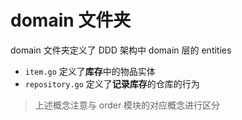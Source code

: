 # domain 文件夹

domain 文件夹定义了 DDD 架构中 domain 层的 entities

- `item.go` 定义了**库存**中的物品实体
- `repository.go` 定义了**记录库存**的仓库的行为

> 上述概念注意与 order 模块的对应概念进行区分
